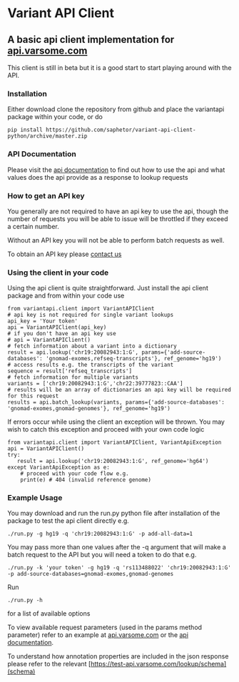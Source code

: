 # Variant API Client

## A basic api client implementation for [api.varsome.com](https://api.varsome.com)

This client is still in beta but it is a good start to start playing around with the API.

### Installation

Either download clone the repository from github and place the variantapi package
within your code, or do

    pip install https://github.com/saphetor/variant-api-client-python/archive/master.zip

### API Documentation

Please visit the [api documentation](http://docs.varsome.apiary.io) to find out how to use the api and
what values does the api provide as a response to lookup requests

### How to get an API key

You generally are not required to have an api key to use the api, though the number of requests you will be able
to issue will be throttled if they exceed a certain number.

Without an API key you will not be able to perform batch requests as well.

To obtain an API key please [contact us](mailto:support@saphetor.com)

### Using the client in your code

Using the api client is quite straightforward. Just install the api client package and from within
your code use

    from variantapi.client import VariantAPIClient
    # api key is not required for single variant lookups
    api_key = 'Your token'
    api = VariantAPIClient(api_key)
    # if you don't have an api key use
    # api = VariantAPIClient()
    # fetch information about a variant into a dictionary
    result = api.lookup('chr19:20082943:1:G', params={'add-source-databases': 'gnomad-exomes,refseq-transcripts'}, ref_genome='hg19')
    # access results e.g. the transcripts of the variant
    sequence = result['refseq_transcripts']
    # fetch information for multiple variants
    variants = ['chr19:20082943:1:G','chr22:39777823::CAA']
    # results will be an array of dictionaries an api key will be required for this request
    results = api.batch_lookup(variants, params={'add-source-databases': 'gnomad-exomes,gnomad-genomes'}, ref_genome='hg19')

If errors occur while using the client an exception will be thrown.
You may wish to catch this exception and proceed with your own code logic

    from variantapi.client import VariantAPIClient, VariantApiException
    api = VariantAPIClient()
    try:
       result = api.lookup('chr19:20082943:1:G', ref_genome='hg64')
    except VariantApiException as e:
        # proceed with your code flow e.g.
        print(e) # 404 (invalid reference genome)

### Example Usage


You may download and run the run.py python file after installation of the package
to test the api client directly e.g.

    ./run.py -g hg19 -q 'chr19:20082943:1:G' -p add-all-data=1

You may pass more than one values after the -q argument that will make a batch request
to the API but you will need a token to do that e.g.

    ./run.py -k 'your token' -g hg19 -q 'rs113488022' 'chr19:20082943:1:G' -p add-source-databases=gnomad-exomes,gnomad-genomes

Run

    ./run.py -h

for a list of available options

To view available request parameters (used in the params method parameter) refer to an example at [api.varsome.com](https://api.varsome.com) or
the [api documentation](api.varsome.com).

To understand how annotation properties are included in the json response please refer to the relevant [https://test-api.varsome.com/lookup/schema](schema)

